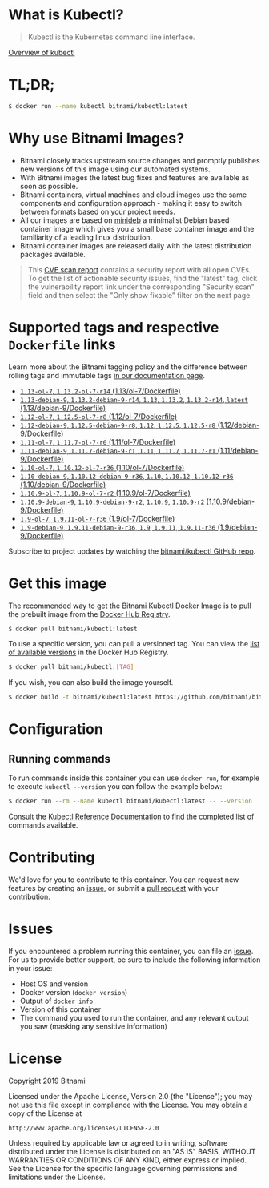 
# What is Kubectl?

> Kubectl is the Kubernetes command line interface.

[Overview of kubectl](https://kubernetes.io/docs/reference/kubectl/overview/)

# TL;DR;

```bash
$ docker run --name kubectl bitnami/kubectl:latest
```

# Why use Bitnami Images?

* Bitnami closely tracks upstream source changes and promptly publishes new versions of this image using our automated systems.
* With Bitnami images the latest bug fixes and features are available as soon as possible.
* Bitnami containers, virtual machines and cloud images use the same components and configuration approach - making it easy to switch between formats based on your project needs.
* All our images are based on [minideb](https://github.com/bitnami/minideb) a minimalist Debian based container image which gives you a small base container image and the familiarity of a leading linux distribution.
* Bitnami container images are released daily with the latest distribution packages available.


> This [CVE scan report](https://quay.io/repository/bitnami/kubectl?tab=tags) contains a security report with all open CVEs. To get the list of actionable security issues, find the "latest" tag, click the vulnerability report link under the corresponding "Security scan" field and then select the "Only show fixable" filter on the next page.

# Supported tags and respective `Dockerfile` links

Learn more about the Bitnami tagging policy and the difference between rolling tags and immutable tags [in our documentation page](https://docs.bitnami.com/containers/how-to/understand-rolling-tags-containers/).


* [`1.13-ol-7`, `1.13.2-ol-7-r14` (1.13/ol-7/Dockerfile)](https://github.com/bitnami/bitnami-docker-kubectl/blob/1.13.2-ol-7-r14/1.13/ol-7/Dockerfile)
* [`1.13-debian-9`, `1.13.2-debian-9-r14`, `1.13`, `1.13.2`, `1.13.2-r14`, `latest` (1.13/debian-9/Dockerfile)](https://github.com/bitnami/bitnami-docker-kubectl/blob/1.13.2-debian-9-r14/1.13/debian-9/Dockerfile)
* [`1.12-ol-7`, `1.12.5-ol-7-r8` (1.12/ol-7/Dockerfile)](https://github.com/bitnami/bitnami-docker-kubectl/blob/1.12.5-ol-7-r8/1.12/ol-7/Dockerfile)
* [`1.12-debian-9`, `1.12.5-debian-9-r8`, `1.12`, `1.12.5`, `1.12.5-r8` (1.12/debian-9/Dockerfile)](https://github.com/bitnami/bitnami-docker-kubectl/blob/1.12.5-debian-9-r8/1.12/debian-9/Dockerfile)
* [`1.11-ol-7`, `1.11.7-ol-7-r0` (1.11/ol-7/Dockerfile)](https://github.com/bitnami/bitnami-docker-kubectl/blob/1.11.7-ol-7-r0/1.11/ol-7/Dockerfile)
* [`1.11-debian-9`, `1.11.7-debian-9-r1`, `1.11`, `1.11.7`, `1.11.7-r1` (1.11/debian-9/Dockerfile)](https://github.com/bitnami/bitnami-docker-kubectl/blob/1.11.7-debian-9-r1/1.11/debian-9/Dockerfile)
* [`1.10-ol-7`, `1.10.12-ol-7-r36` (1.10/ol-7/Dockerfile)](https://github.com/bitnami/bitnami-docker-kubectl/blob/1.10.12-ol-7-r36/1.10/ol-7/Dockerfile)
* [`1.10-debian-9`, `1.10.12-debian-9-r36`, `1.10`, `1.10.12`, `1.10.12-r36` (1.10/debian-9/Dockerfile)](https://github.com/bitnami/bitnami-docker-kubectl/blob/1.10.12-debian-9-r36/1.10/debian-9/Dockerfile)
* [`1.10.9-ol-7`, `1.10.9-ol-7-r2` (1.10.9/ol-7/Dockerfile)](https://github.com/bitnami/bitnami-docker-kubectl/blob/1.10.9-ol-7-r2/1.10.9/ol-7/Dockerfile)
* [`1.10.9-debian-9`, `1.10.9-debian-9-r2`, `1.10.9`, `1.10.9-r2` (1.10.9/debian-9/Dockerfile)](https://github.com/bitnami/bitnami-docker-kubectl/blob/1.10.9-debian-9-r2/1.10.9/debian-9/Dockerfile)
* [`1.9-ol-7`, `1.9.11-ol-7-r36` (1.9/ol-7/Dockerfile)](https://github.com/bitnami/bitnami-docker-kubectl/blob/1.9.11-ol-7-r36/1.9/ol-7/Dockerfile)
* [`1.9-debian-9`, `1.9.11-debian-9-r36`, `1.9`, `1.9.11`, `1.9.11-r36` (1.9/debian-9/Dockerfile)](https://github.com/bitnami/bitnami-docker-kubectl/blob/1.9.11-debian-9-r36/1.9/debian-9/Dockerfile)

Subscribe to project updates by watching the [bitnami/kubectl GitHub repo](https://github.com/bitnami/bitnami-docker-kubectl).

# Get this image

The recommended way to get the Bitnami Kubectl Docker Image is to pull the prebuilt image from the [Docker Hub Registry](https://hub.docker.com/r/bitnami/kubectl).

```bash
$ docker pull bitnami/kubectl:latest
```

To use a specific version, you can pull a versioned tag. You can view the [list of available versions](https://hub.docker.com/r/bitnami/kubectl/tags/) in the Docker Hub Registry.

```bash
$ docker pull bitnami/kubectl:[TAG]
```

If you wish, you can also build the image yourself.

```bash
$ docker build -t bitnami/kubectl:latest https://github.com/bitnami/bitnami-docker-kubectl.git
```

# Configuration

## Running commands

To run commands inside this container you can use `docker run`, for example to execute `kubectl --version` you can follow the example below:

```bash
$ docker run --rm --name kubectl bitnami/kubectl:latest -- --version
```

Consult the [Kubectl Reference Documentation](https://kubernetes.io/docs/reference/generated/kubectl/kubectl-commands) to find the completed list of commands available.

# Contributing

We'd love for you to contribute to this container. You can request new features by creating an [issue](https://github.com/bitnami/bitnami-docker-kubectl/issues), or submit a [pull request](https://github.com/bitnami/bitnami-docker-kubectl/pulls) with your contribution.

# Issues

If you encountered a problem running this container, you can file an [issue](https://github.com/bitnami/bitnami-docker-kubectl/issues). For us to provide better support, be sure to include the following information in your issue:

- Host OS and version
- Docker version (`docker version`)
- Output of `docker info`
- Version of this container
- The command you used to run the container, and any relevant output you saw (masking any sensitive information)

# License

Copyright 2019 Bitnami

Licensed under the Apache License, Version 2.0 (the "License");
you may not use this file except in compliance with the License.
You may obtain a copy of the License at

    http://www.apache.org/licenses/LICENSE-2.0

Unless required by applicable law or agreed to in writing, software
distributed under the License is distributed on an "AS IS" BASIS,
WITHOUT WARRANTIES OR CONDITIONS OF ANY KIND, either express or implied.
See the License for the specific language governing permissions and
limitations under the License.
